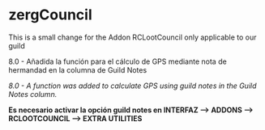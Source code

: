 # zergCouncil
This is a small change for the Addon RCLootCouncil only applicable to our guild

8.0 - Añadida la función para el cálculo de GPS mediante nota de hermandad en la columna de Guild Notes

*8.0 - A function was added to calculate GPS using guild notes in the Guild Notes column.*

**Es necesario activar la opción guild notes en INTERFAZ --> ADDONS --> RCLOOTCOUNCIL --> EXTRA UTILITIES**
